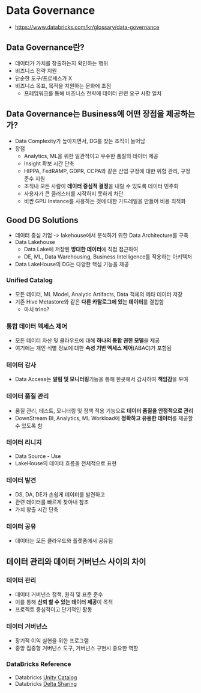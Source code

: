 # Data Governance
- https://www.databricks.com/kr/glossary/data-governance

## Data Governance란?
- 데이터가 가치를 창출하는지 확인하는 행위
- 비즈니스 전략 지원
- 단순한 도구/프로세스가 X
- 비즈니스 목표, 목적을 지원하는 문화에 초점
  - 프레임워크를 통해 비즈니스 전략에 데이터 관련 요구 사항 일치

## Data Governance는 Business에 어떤 장점을 제공하는가?
- Data Complexity가 높아지면서, DG를 찾는 조직이 늘어남
- 장점
  - Analytics, ML을 위한 일관적이고 우수한 품질의 데이터 제공
  - Insight 확보 시간 단축
  - HIPPA, FedRAMP, GDPR, CCPA와 같은 산업 규정에 대한 위험 관리, 규정 준수 지원
  - 조직내 모든 사람이 **데이터 중심적 결정**을 내릴 수 있도록 데이터 민주화
  - 사용자가 큰 클러스터를 시작하지 못하게 차단
  - 비싼 GPU Instance를 사용하는 것에 대한 가드레일을 만들어 비용 최적화

## Good DG Solutions
- 데이터 중심 기업 -> lakehouse에서 분석하기 위한 Data Architecture를 구축
- Data Lakehouse
  - Data Lake에 저장된 **방대한 데이터**에 직접 접근하여
  - DE, ML, Data Warehousing, Business Intelligence를 적용하는 아키텍처
- Data LakeHouse의 DG는 다양한 핵심 기능을 제공

### Unified Catalog
- 모든 데이터, ML Model, Analytic Artifacts, Data 객체의 메타 데이터 저장
- 기존 Hive Metastore와 같은 **다른 카탈로그에 있는 데이터**를 결합함
  - 마치 trino?

### 통합 데이터 액세스 제어
- 모든 데이터 자산 및 클라우드에 대해 **하나의 통합 권한 모델**을 제공
- 여기에는 개인 식별 정보에 대한 **속성 기반 액세스 제어**(ABAC)가 포함됨

### 데이터 감사
- Data Access는 **알림 및 모니터링**기능을 통해 한곳에서 감사하여 **책임감**을 부여

### 데이터 품질 관리
- 품질 관리, 테스트, 모니터링 및 정책 적용 기능으로 **데이터 품질을 안정적으로 관리**
- DownStream BI, Analytics, ML Workload에 **정확하고 유용한 데이터**를 제공할 수 있도록 함

### 데이터 리니지
- Data Source - Use
- LakeHouse의 데이터 흐름을 전체적으로 표현

### 데이터 발견
- DS, DA, DE가 손쉽게 데이터를 발견하고
- 관련 데이터를 빠르게 찾아내 참조
- 가치 창출 시간 단축

### 데이터 공유
- 데이터는 모든 클라우드와 플랫폼에서 공유됨

## 데이터 관리와 데이터 거버넌스 사이의 차이

### 데이터 관리
- 데이터 거버넌스 정책, 원칙 및 표준 준수
- 이를 통해 **신뢰 할 수 있는 데이터 제공**이 목적
- 프로젝트 중심적이고 단기적인 활동

### 데이터 거버넌스
- 장기적 이익 실현을 위한 프로그램
- 중앙 집중형 거버넌스 도구, 거버넌스 구현시 중요한 역할

### DataBricks Reference
- Databricks [Unity Catalog](https://www.databricks.com/kr/product/unity-catalog)
- Databricks [Delta Sharing](https://www.databricks.com/kr/product/delta-sharing)

